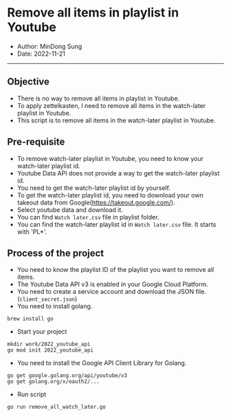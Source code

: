 # Remove all items in playlist in Youtube

- Author: MinDong Sung
- Date: 2022-11-21

---

## Objective

- There is no way to remove all items in playlist in Youtube.
- To apply zettelkasten, I need to remove all items in the watch-later playlist in Youtube.
- This script is to remove all items in the watch-later playlist in Youtube.

## Pre-requisite

- To remove watch-later playlist in Youtube, you need to know your watch-later playlist id.
- Youtube Data API does not provide a way to get the watch-later playlist id.
- You need to get the watch-later playlist id by yourself.
- To get the watch-later playlist id, you need to download your own takeout data from Google(https://takeout.google.com/).
- Select youtube data and download it.
- You can find `Watch later.csv` file in playlist folder.
- You can find the watch-later playlist id in `Watch later.csv` file. It starts with 'PL\*'.

## Process of the project

- You need to know the playlist ID of the playlist you want to remove all items.
- The Youtube Data API v3 is enabled in your Google Cloud Platform.
- You need to create a service account and download the JSON file.(`client_secret.json`)
- You need to install golang.

```
brew install go
```

- Start your project

```
mkdir work/2022_youtube_api
go mod init 2022_youtube_api
```

- You need to install the Google API Client Library for Golang.

```
go get google.golang.org/api/youtube/v3
go get golang.org/x/oauth2/...
```

- Run script

```
go run remove_all_watch_later.go
```
